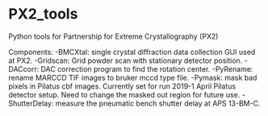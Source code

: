 # PX2_tools
Python tools for Partnership for Extreme Crystallography (PX2)

Components:
  -BMCXtal: single crystal diffraction data collection GUI used at PX2.
  -Gridscan: Grid powder scan with stationary detector position.
  -DACcorr: DAC correction program to find the rotation center.
  -PyRename: rename MARCCD TIF images to bruker mccd type file.
  -Pymask: mask bad pixels in Pilatus cbf images. Currently set for run 2019-1 April Pilatus detector setup. Need to change the masked out region for future use.
  -ShutterDelay: measure the pneumatic bench shutter delay at APS 13-BM-C.
